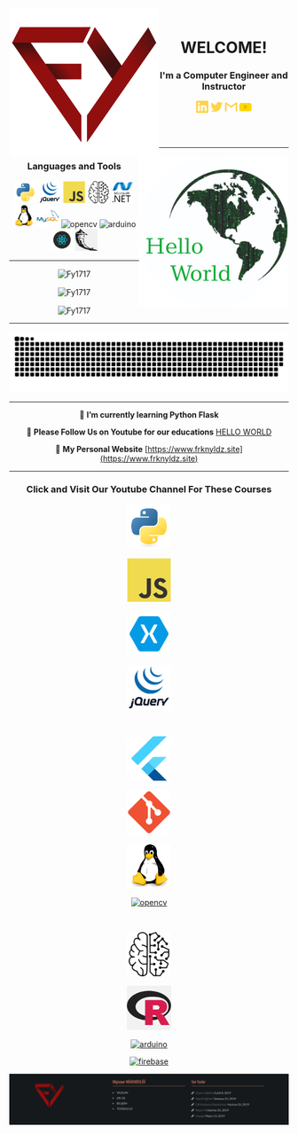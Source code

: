 
<a href='https://www.frknyldz.site/yazilarim'> <img align="left" height="270px" alt="GIF" src="./fylogo.png" /> </a>
<img align="right" height="270px" alt="GIF" src="./hw.png" />

<br>
<h1 align="center">WELCOME!</h1>

<div align="center">
<h3 align="center">I'm a Computer Engineer and Instructor</h3>

[<img align="center" alt="tassiaaccioly | LinkedIn" width="22px" src="./linkedin.svg" />][linkedin]
[<img align="center" alt="itsmetherogue | Twitter" width="22px" src="./twitter.svg" />][twitter]
[<img align="center" alt="tassia.accioly | Gmail" width="22px" src="./gmail.svg" />][gmail]
[<img align="center" alt="tassiaaccioly | Medium" width="22px" src="./youtube.png" />][youtube]

[linkedin]: https://www.linkedin.com/in/furkan-y%C4%B1ld%C4%B1z-90342a138/
[twitter]: https://www.twitter.com/frkann17/
[gmail]: mailto:frknyldz8489@gmail.com
[youtube]: https://www.youtube.com/channel/UCPJJbWeR2r1Rs_FWQhsPaFw
</div>

<br>
<br>
<hr>
<h3 align="center">Languages and Tools</h3>
<p align="center"> <img src="https://raw.githubusercontent.com/devicons/devicon/master/icons/python/python-original.svg" alt="python" width="40" height="40"/> 
<img src="./jquery.webp" alt="jquery" width="40" height="40"/> <img src="https://raw.githubusercontent.com/devicons/devicon/master/icons/javascript/javascript-original.svg" alt="javascript" width="40" height="40"/> <img src="./ml.png" alt="machine learning" width="40" height="40"/> <img src="https://raw.githubusercontent.com/devicons/devicon/master/icons/dot-net/dot-net-original-wordmark.svg" alt="dotnet" width="40" height="40"/>  <img src="https://raw.githubusercontent.com/devicons/devicon/master/icons/linux/linux-original.svg" alt="linux" width="40" height="40"/> <img src="https://raw.githubusercontent.com/devicons/devicon/master/icons/mysql/mysql-original-wordmark.svg" alt="mysql" width="40" height="40"/> <img src="https://www.vectorlogo.zone/logos/opencv/opencv-icon.svg" alt="opencv" width="40" height="40"/> <img src="https://cdn.worldvectorlogo.com/logos/arduino-1.svg" alt="arduino" width="40" height="40"/> <img src="./react.png" alt="react" width="40" height="40"/> <img src="./flaskk.png" alt="flask" width="40" height="40"/> </p>

<hr>


<p align="center"><img align="center" src="https://github-readme-stats.vercel.app/api?username=Fy1717&show_icons=true&locale=en" alt="Fy1717" /></p>

<p align="center"><img align="center" src="https://github-readme-stats.vercel.app/api/top-langs?username=Fy1717&show_icons=true&locale=en&layout=compact" alt="Fy1717" /></p>

<p align="center"><img align="center" src="https://github-readme-streak-stats.herokuapp.com/?user=Fy1717&" alt="Fy1717" /></p>

<hr>

<div align='center'>

![github contribution grid snake animation](https://raw.githubusercontent.com/platane/platane/output/github-contribution-grid-snake.svg)

</div>

<hr>

<div align='center'> 

🌱 **I’m currently learning Python Flask** <br>

 💬 **Please Follow Us on Youtube for our educations** [HELLO WORLD](https://www.youtube.com/channel/UCPJJbWeR2r1Rs_FWQhsPaFw) <br>

 📄 **My Personal Website** [https://www.frknyldz.site](https://www.frknyldz.site)

</div>
 
 <hr>

<b><h3 align="center"> Click and Visit Our Youtube Channel For These Courses </h3></b>

<div> 

<div align='center'>

<a href='https://www.youtube.com/watch?v=NJqJMkzO6V0&list=PLRzodrm7Zy5GyUsgqh_6J0ExeRA6UJpeJ'> <img src="https://raw.githubusercontent.com/devicons/devicon/master/icons/python/python-original.svg" alt="python" width="80" height="80"/></a> 

<a href='https://www.youtube.com/watch?v=RDMkzNzZOc0&list=PLRzodrm7Zy5GAqpxYM1F-gGS9sSVIjZW_'> <img src="https://raw.githubusercontent.com/devicons/devicon/master/icons/javascript/javascript-original.svg" alt="javascript" width="80" height="80"/> </a> 

<a href='https://www.youtube.com/watch?v=tRY4u01tNUw'> <img src="./xamarin.png" alt="xamarin" width="80" height="80"/>  </a> 

<a href='https://www.youtube.com/watch?v=aMgIxdE08qg&list=PLRzodrm7Zy5Feb24PDLXekXWDZg8gV9fm'> <img src="./jquery.webp" alt="jquery" width="80" height="80"/></a>

</div>


<br>

<div align='center'>

<a href='https://www.youtube.com/watch?v=mZontGxNZ7Q&list=PLRzodrm7Zy5Gs-Ch0qjigyeaiCmw9BaJa'> <img src="./flutter.webp" alt="flutter" width="80" height="80"/> </a>

<a href='https://www.youtube.com/watch?v=LMBjPFWZxCU'> <img src="./git.png" alt="git" width="80" height="80"/> </a>

<a href='https://www.youtube.com/watch?v=mZontGxNZ7Q&list=PLRzodrm7Zy5Gs-Ch0qjigyeaiCmw9BaJa'> <img src="https://raw.githubusercontent.com/devicons/devicon/master/icons/linux/linux-original.svg" alt="linux" width="80" height="80"/> </a>

<a href='https://www.youtube.com/watch?v=IVys9sJDMao'> <img src="https://www.vectorlogo.zone/logos/opencv/opencv-icon.svg" alt="opencv" width="80" height="80"/> </a>

</div>


<br>

<div align='center'>

<a href='https://www.youtube.com/watch?v=N-KvogmPwmg'> <img src="./ml.png" alt="machine learning" width="80" height="80"/> </a>

<a href='https://www.youtube.com/watch?v=EF7ARYX19Po'> <img src="./r.png" alt="r" width="80" height="80"/> </a>

<a href='https://www.youtube.com/watch?v=K-qM5PVUVfk'> 
<img src="https://cdn.worldvectorlogo.com/logos/arduino-1.svg" alt="arduino" width="80" height="80"/> </a>

<a href='https://www.youtube.com/watch?v=K-qM5PVUVfk'> <img src="https://www.vectorlogo.zone/logos/firebase/firebase-icon.svg" alt="firebase" width="80" height="80"/> </a>

</div>

</div>

<a href='https://frknyldz.site/yazilarim' align='center'>
<img align='center' src="./footsite.png" alt="firebase" /> </a>

